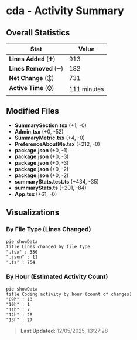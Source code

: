 # cda - Activity Summary 

## Overall Statistics

| Stat                   | Value                                                             |
| ---------------------- | ----------------------------------------------------------------- |
| **Lines Added** (➕)   | 913                                          |
| **Lines Removed** (➖) | 182                                        |
| **Net Change** (↕)    | 731                |
| **Active Time** (⌚)   | 111 minutes |


## Modified Files
- **SummarySection.tsx** (+1, -0)
- **Admin.tsx** (+0, -52)
- **SummaryMetric.tsx** (+4, -0)
- **PreferenceAboutMe.tsx** (+212, -0)
- **package.json** (+0, -1)
- **package.json** (+0, -3)
- **package.json** (+0, -3)
- **package.json** (+0, -2)
- **package.json** (+0, -2)
- **summaryStats.test.ts** (+434, -35)
- **summaryStats.ts** (+201, -84)
- **App.tsx** (+61, -0)

## Visualizations

### By File Type (Lines Changed)

```mermaid
pie showData
title Lines changed by file type
".tsx" : 330
".json" : 11
".ts" : 754
```

### By Hour (Estimated Activity Count)

```mermaid
pie showData
title Coding activity by hour (count of changes)
"09h" : 13
"10h" : 1
"11h" : 7
"12h" : 28
"13h" : 27
```


> **Last Updated:** 12/05/2025, 13:27:28